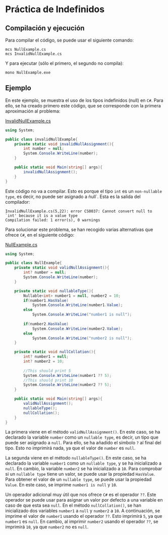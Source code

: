 # Práctica de Indefinidos
## Compilación y ejecución
Para compilar el código, se puede usar el siguiente comando:

    mcs NullExample.cs
    mcs InvalidNullExample.cs

Y para ejecutar (sólo el primero, el segundo no compila):

    mono NullExample.exe

## Ejemplo
En este ejemplo, se muestra el uso de los tipos indefinidos (null) en `C#`. Para ello, se ha creado primero este código, que se corresponde con la primera aproximación al problema:

[InvalidNullExample.cs](InvalidNullExample.cs)
```csharp
using System;

public class invalidNullExample{
    private static void invalidNullAssignment(){
        int number = null;
        System.Console.WriteLine(number);
    }

    public static void Main(string[] args){
        invalidNullAssignment();
    }
}
```
Este código no va a compilar. Esto es porque el tipo `int` es un `non-nullable type`, es decir, no puede ser asignado a ǹull`. Esta es la salida del compilador:

    InvalidNullExample.cs(5,22): error CS0037: Cannot convert null to `int' because it is a value type
    Compilation failed: 1 error(s), 0 warnings
Para solucionar este problema, se han recogido varias alternativas que ofrece `C#`, en el siguiente código:

[NullExample.cs](NullExample.cs)
```csharp
using System;

public class NullExample{
    private static void validNullAssignment(){
        int? number = null;
        System.Console.WriteLine(number);
    }

    private static void nullableType(){
        Nullable<int> number1 = null, number2 = 10;
        if(number1.HasValue)
            System.Console.WriteLine(number1.Value);
        else
            System.Console.WriteLine("number1 is null");
        
        if(number2.HasValue)
            System.Console.WriteLine(number2.Value);
        else
            System.Console.WriteLine("number2 is null");
    }

    private static void nullCollation(){
        int? number1 = null;
        int? number2 = 10;
        
        //This should print 5
        System.Console.WriteLine(number1 ?? 5);
        //This should print 10
        System.Console.WriteLine(number2 ?? 5);
    }

    public static void Main(string[] args){
        validNullAssignment();
        nullableType();
        nullCollation();
    }
}
```

La primera viene en el método `validNullAssignment()`. En este caso, se ha declarado la variable `number` como un `nullable type`, es decir, un tipo que puede ser asignado a `null`. Para ello, se ha añadido el símbolo `?` al final del tipo. Esto no imprimirá nada, ya que el valor de `number` es `null`.

La segunda viene en el método `nullableType()`. En este caso, se ha declarado la variable `number1` como un `nullable type`, y se ha inicializado a `null`. En cambio, la variable `number2` se ha inicializado a `10`. Para comprobar si un `nullable type` tiene un valor, se puede usar la propiedad `HasValue`. Para obtener el valor de un `nullable type`, se puede usar la propiedad `Value`. En este caso, se imprime `number1 is null` y `10`.

Un operador adicional muy útil que nos ofrece `C#` es el operador `??`. Este operador se puede usar para asignar un valor por defecto a una variable en caso de que esta sea `null`. En el método `nullCollation()`, se han inicializado dos variables `number1` a `null` y `number2` a `10`. A continuación, se imprime el valor de `number1` usando el operador `??`. Esto imprimirá `5`, ya que `number1` es `null`. En cambio, al imprimir `number2` usando el operador `??`, se imprimirá `10`, ya que `number2` no es `null`.